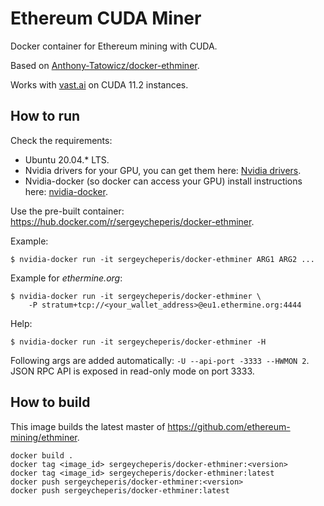 # Ethereum CUDA Miner

Docker container for Ethereum mining with CUDA.

Based on [Anthony-Tatowicz/docker-ethminer](https://github.com/Anthony-Tatowicz/docker-ethminer).

Works with [vast.ai](https://vast.ai/) on CUDA 11.2 instances.

## How to run

Check the requirements:

- Ubuntu 20.04.* LTS.
- Nvidia drivers for your GPU, you can get them here: [Nvidia drivers](http://www.nvidia.com/Download/index.aspx).
- Nvidia-docker (so docker can access your GPU) install instructions here: [nvidia-docker](https://github.com/NVIDIA/nvidia-docker).

Use the pre-built container: https://hub.docker.com/r/sergeycheperis/docker-ethminer.

Example:
```
$ nvidia-docker run -it sergeycheperis/docker-ethminer ARG1 ARG2 ...
```

Example for *ethermine.org*:

```
$ nvidia-docker run -it sergeycheperis/docker-ethminer \
    -P stratum+tcp://<your_wallet_address>@eu1.ethermine.org:4444
```

Help:
```
$ nvidia-docker run -it sergeycheperis/docker-ethminer -H
```

Following args are added automatically: `-U --api-port -3333 --HWMON 2`. JSON RPC API is exposed in read-only mode on port 3333.

## How to build

This image builds the latest master of https://github.com/ethereum-mining/ethminer.

```
docker build .
docker tag <image_id> sergeycheperis/docker-ethminer:<version>
docker tag <image_id> sergeycheperis/docker-ethminer:latest
docker push sergeycheperis/docker-ethminer:<version>
docker push sergeycheperis/docker-ethminer:latest
```
